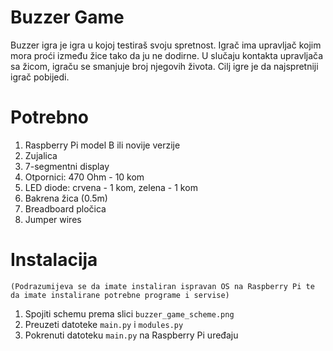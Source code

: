 # Buzzer Game
Buzzer igra je igra u kojoj testiraš svoju spretnost. Igrač ima upravljač kojim mora proći između žice tako da ju ne dodirne. U slučaju kontakta upravljača sa žicom, igraču se smanjuje broj njegovih života. Cilj igre je da najspretniji igrač pobijedi.

# Potrebno
1. Raspberry Pi model B ili novije verzije
2. Zujalica
3. 7-segmentni display
4. Otpornici: 470 Ohm - 10 kom
5. LED diode: crvena - 1 kom, zelena - 1 kom
6. Bakrena žica (0.5m)
7. Breadboard pločica
8. Jumper wires

# Instalacija
```(Podrazumijeva se da imate instaliran ispravan OS na Raspberry Pi te da imate instalirane potrebne programe i servise)```
1. Spojiti schemu prema slici `buzzer_game_scheme.png`
2. Preuzeti datoteke `main.py` i `modules.py`
3. Pokrenuti datoteku `main.py` na Raspberry Pi uređaju
